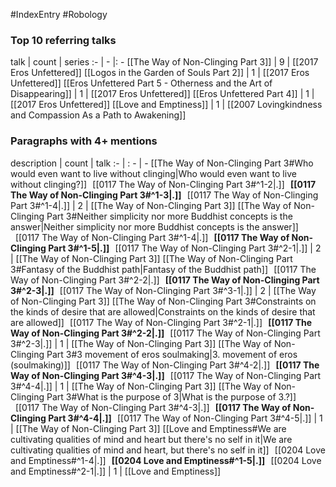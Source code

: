 #IndexEntry #Robology

### Top 10 referring talks
talk | count | series
:- | - |: -
[[The Way of Non-Clinging Part 3]] | 9 | [[2017 Eros Unfettered]]
[[Logos in the Garden of Souls Part 2]] | 1 | [[2017 Eros Unfettered]]
[[Eros Unfettered Part 5 - Otherness and the Art of Disappearing]] | 1 | [[2017 Eros Unfettered]]
[[Eros Unfettered Part 4]] | 1 | [[2017 Eros Unfettered]]
[[Love and Emptiness]] | 1 | [[2007 Lovingkindness and Compassion As a Path to Awakening]]

### Paragraphs with 4+ mentions
description | count | talk
:- | : - | -
[[The Way of Non-Clinging Part 3#Who would even want to live without clinging\|Who would even want to live without clinging?]] &nbsp;&nbsp;[[0117 The Way of Non-Clinging Part 3#^1-2\|.]] &nbsp; **[[0117 The Way of Non-Clinging Part 3#^1-3\|.]]** &nbsp; [[0117 The Way of Non-Clinging Part 3#^1-4\|.]] | 2 | [[The Way of Non-Clinging Part 3]]
[[The Way of Non-Clinging Part 3#Neither simplicity nor more Buddhist concepts is the answer\|Neither simplicity nor more Buddhist concepts is the answer]] &nbsp;&nbsp;[[0117 The Way of Non-Clinging Part 3#^1-4\|.]] &nbsp; **[[0117 The Way of Non-Clinging Part 3#^1-5\|.]]** &nbsp; [[0117 The Way of Non-Clinging Part 3#^2-1\|.]] | 2 | [[The Way of Non-Clinging Part 3]]
[[The Way of Non-Clinging Part 3#Fantasy of the Buddhist path\|Fantasy of the Buddhist path]] &nbsp;&nbsp;[[0117 The Way of Non-Clinging Part 3#^2-2\|.]] &nbsp; **[[0117 The Way of Non-Clinging Part 3#^2-3\|.]]** &nbsp; [[0117 The Way of Non-Clinging Part 3#^3-1\|.]] | 2 | [[The Way of Non-Clinging Part 3]]
[[The Way of Non-Clinging Part 3#Constraints on the kinds of desire that are allowed\|Constraints on the kinds of desire that are allowed]] &nbsp;&nbsp;[[0117 The Way of Non-Clinging Part 3#^2-1\|.]] &nbsp; **[[0117 The Way of Non-Clinging Part 3#^2-2\|.]]** &nbsp; [[0117 The Way of Non-Clinging Part 3#^2-3\|.]] | 1 | [[The Way of Non-Clinging Part 3]]
[[The Way of Non-Clinging Part 3#3 movement of eros soulmaking\|3. movement of eros (soulmaking)]] &nbsp;&nbsp;[[0117 The Way of Non-Clinging Part 3#^4-2\|.]] &nbsp; **[[0117 The Way of Non-Clinging Part 3#^4-3\|.]]** &nbsp; [[0117 The Way of Non-Clinging Part 3#^4-4\|.]] | 1 | [[The Way of Non-Clinging Part 3]]
[[The Way of Non-Clinging Part 3#What is the purpose of 3\|What is the purpose of 3.?]] &nbsp;&nbsp;[[0117 The Way of Non-Clinging Part 3#^4-3\|.]] &nbsp; **[[0117 The Way of Non-Clinging Part 3#^4-4\|.]]** &nbsp; [[0117 The Way of Non-Clinging Part 3#^4-5\|.]] | 1 | [[The Way of Non-Clinging Part 3]]
[[Love and Emptiness#We are cultivating qualities of mind and heart but there's no self in it\|We are cultivating qualities of mind and heart, but there's no self in it]] &nbsp;&nbsp;[[0204 Love and Emptiness#^1-4\|.]] &nbsp; **[[0204 Love and Emptiness#^1-5\|.]]** &nbsp; [[0204 Love and Emptiness#^2-1\|.]] | 1 | [[Love and Emptiness]]


